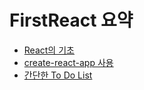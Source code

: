 # FirstReact 요약
- [React의 기초](https://github.com/jihun90/Study/tree/main/FirstReact/react-practice)
- [create-react-app 사용](https://github.com/jihun90/Study/tree/main/FirstReact/react-for-beginners)
- [간단한 To Do List](https://github.com/jihun90/Study/tree/main/FirstReact/to-do-list)
